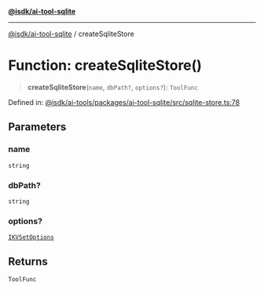 [**@isdk/ai-tool-sqlite**](../README.md)

***

[@isdk/ai-tool-sqlite](../globals.md) / createSqliteStore

# Function: createSqliteStore()

> **createSqliteStore**(`name`, `dbPath?`, `options?`): `ToolFunc`

Defined in: [@isdk/ai-tools/packages/ai-tool-sqlite/src/sqlite-store.ts:78](https://github.com/isdk/ai-tool-sqlite.js/blob/e038f5d78b1e6466c7041f2de0c960c862914143/src/sqlite-store.ts#L78)

## Parameters

### name

`string`

### dbPath?

`string`

### options?

[`IKVSetOptions`](../interfaces/IKVSetOptions.md)

## Returns

`ToolFunc`
